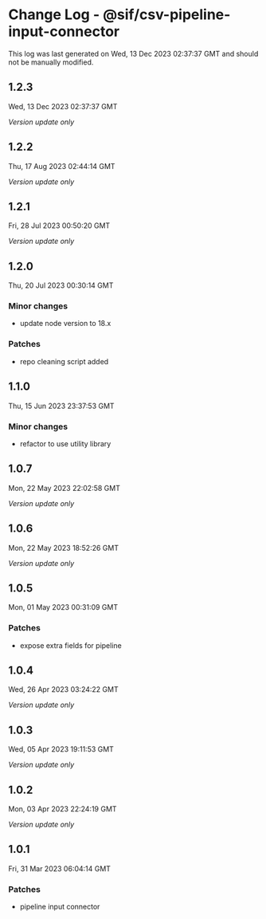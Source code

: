 # Change Log - @sif/csv-pipeline-input-connector

This log was last generated on Wed, 13 Dec 2023 02:37:37 GMT and should not be manually modified.

## 1.2.3
Wed, 13 Dec 2023 02:37:37 GMT

_Version update only_

## 1.2.2
Thu, 17 Aug 2023 02:44:14 GMT

_Version update only_

## 1.2.1
Fri, 28 Jul 2023 00:50:20 GMT

_Version update only_

## 1.2.0
Thu, 20 Jul 2023 00:30:14 GMT

### Minor changes

- update node version to 18.x

### Patches

- repo cleaning script added

## 1.1.0
Thu, 15 Jun 2023 23:37:53 GMT

### Minor changes

- refactor to use utility library

## 1.0.7
Mon, 22 May 2023 22:02:58 GMT

_Version update only_

## 1.0.6
Mon, 22 May 2023 18:52:26 GMT

_Version update only_

## 1.0.5
Mon, 01 May 2023 00:31:09 GMT

### Patches

- expose extra fields for pipeline

## 1.0.4
Wed, 26 Apr 2023 03:24:22 GMT

_Version update only_

## 1.0.3
Wed, 05 Apr 2023 19:11:53 GMT

_Version update only_

## 1.0.2
Mon, 03 Apr 2023 22:24:19 GMT

_Version update only_

## 1.0.1
Fri, 31 Mar 2023 06:04:14 GMT

### Patches

- pipeline input connector

